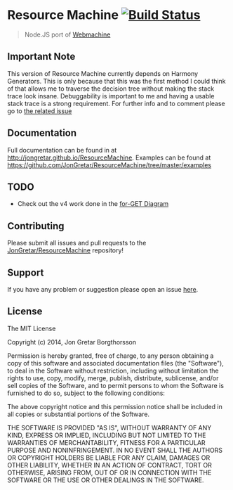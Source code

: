 # Resource Machine [![Build Status](https://secure.travis-ci.org/JonGretar/ResourceMachine.png?branch=master)](http://travis-ci.org/JonGretar/ResourceMachine) 

> Node.JS port of [Webmachine](https://github.com/basho/webmachine/)
>

## Important Note

This version of Resource Machine currently depends on Harmony Generators.
This is only because that this was the first method I could think of that allows me to traverse the decision tree without making the stack trace look insane.
Debuggability is important to me and having a usable stack trace is a strong requirement.
For further info and to comment please go to [the related issue](https://github.com/JonGretar/ResourceMachine/issues/1)


## Documentation

Full documentation can be found in at http://jongretar.github.io/ResourceMachine.
Examples can be found at https://github.com/JonGretar/ResourceMachine/tree/master/examples

## TODO

 * Check out the v4 work done in the [for-GET Diagram](https://github.com/for-GET/http-decision-diagram)

## Contributing

Please submit all issues and pull requests to the [JonGretar/ResourceMachine](http://github.com/JonGretar/ResourceMachine) repository!

## Support

If you have any problem or suggestion please open an issue [here](https://github.com/JonGretar/ResourceMachine/issues).

## License

The MIT License

Copyright (c) 2014, Jon Gretar Borgthorsson

Permission is hereby granted, free of charge, to any person
obtaining a copy of this software and associated documentation
files (the "Software"), to deal in the Software without
restriction, including without limitation the rights to use,
copy, modify, merge, publish, distribute, sublicense, and/or sell
copies of the Software, and to permit persons to whom the
Software is furnished to do so, subject to the following
conditions:

The above copyright notice and this permission notice shall be
included in all copies or substantial portions of the Software.

THE SOFTWARE IS PROVIDED "AS IS", WITHOUT WARRANTY OF ANY KIND,
EXPRESS OR IMPLIED, INCLUDING BUT NOT LIMITED TO THE WARRANTIES
OF MERCHANTABILITY, FITNESS FOR A PARTICULAR PURPOSE AND
NONINFRINGEMENT. IN NO EVENT SHALL THE AUTHORS OR COPYRIGHT
HOLDERS BE LIABLE FOR ANY CLAIM, DAMAGES OR OTHER LIABILITY,
WHETHER IN AN ACTION OF CONTRACT, TORT OR OTHERWISE, ARISING
FROM, OUT OF OR IN CONNECTION WITH THE SOFTWARE OR THE USE OR
OTHER DEALINGS IN THE SOFTWARE.
